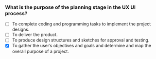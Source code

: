 ### What is the purpose of the planning stage in the UX UI process?

- [ ] To complete coding and programming tasks to implement the project designs.
- [ ] To deliver the product.
- [ ] To produce design structures and sketches for approval and testing.
- [x] To gather the user’s objectives and goals and determine and map the overall purpose of a project.
